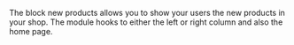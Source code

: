 The block new products allows you to show your users the new products in your shop. The module hooks to either the left or right column and also the home page.
